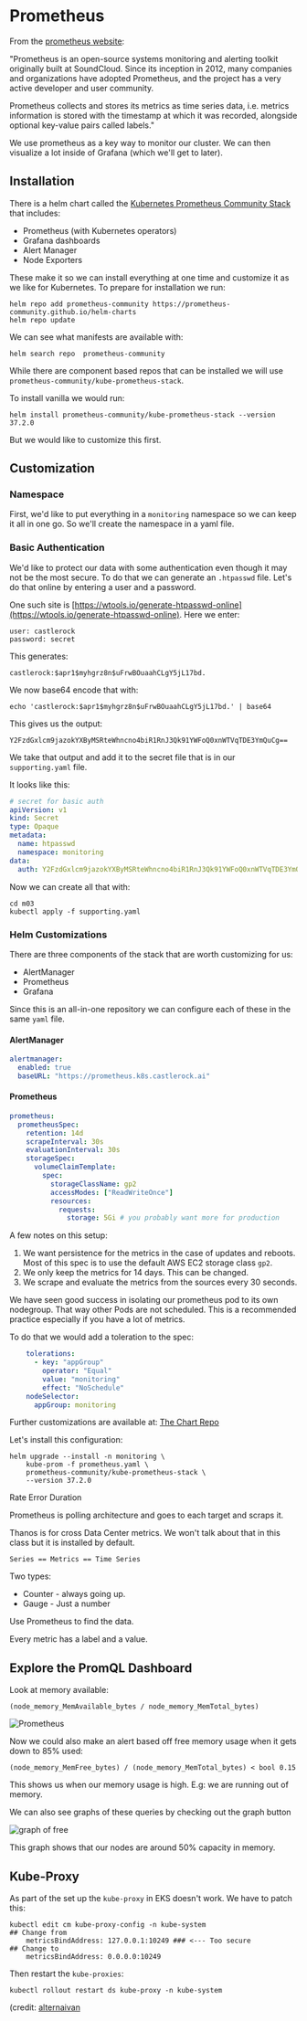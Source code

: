 # Prometheus

From the [prometheus website](https://prometheus.io/docs/introduction/overview/): 

"Prometheus is an open-source systems monitoring and alerting toolkit originally built at SoundCloud. Since its inception in 2012, many companies and organizations have adopted Prometheus, and the project has a very active developer and user community.

Prometheus collects and stores its metrics as time series data, i.e. metrics information is stored with the timestamp at which it was recorded, alongside optional key-value pairs called labels."

We use prometheus as a key way to monitor our cluster.  We can then visualize a lot inside of Grafana (which we'll get to later). 


## Installation

There is a helm chart called the [Kubernetes Prometheus Community Stack](https://github.com/prometheus-community/helm-charts/tree/main/charts/kube-prometheus-stack) that includes: 

* Prometheus (with Kubernetes operators)
* Grafana dashboards
* Alert Manager
* Node Exporters

These make it so we can install everything at one time and customize it as we like for Kubernetes. To prepare for installation we run: 


```
helm repo add prometheus-community https://prometheus-community.github.io/helm-charts
helm repo update
```

We can see what manifests are available with: 

```
helm search repo  prometheus-community
```

While there are component based repos that can be installed we will use `prometheus-community/kube-prometheus-stack`.  

To install vanilla we would run: 

```
helm install prometheus-community/kube-prometheus-stack --version 37.2.0
```

But we would like to customize this first. 

## Customization

### Namespace

First, we'd like to put everything in a `monitoring` namespace so we can keep it all in one go. So we'll create the namespace in a yaml file. 


### Basic Authentication

We'd like to protect our data with some authentication even though it may not be the most secure.  To do that we can generate an `.htpasswd` file.  Let's do that online by entering a user and a password.  

One such site is [https://wtools.io/generate-htpasswd-online](https://wtools.io/generate-htpasswd-online).  Here we enter:

```
user: castlerock
password: secret
```
This generates: 

```
castlerock:$apr1$myhgrz8n$uFrwBOuaahCLgY5jL17bd.
```

We now base64 encode that with: 

```
echo 'castlerock:$apr1$myhgrz8n$uFrwBOuaahCLgY5jL17bd.' | base64
``` 

This gives us the output: 

```
Y2FzdGxlcm9jazokYXByMSRteWhncno4biR1RnJ3Qk91YWFoQ0xnWTVqTDE3YmQuCg==
```

We take that output and add it to the secret file that is in our `supporting.yaml` file. 

It looks like this: 

```yaml
# secret for basic auth
apiVersion: v1
kind: Secret
type: Opaque
metadata:
  name: htpasswd
  namespace: monitoring
data:
  auth: Y2FzdGxlcm9jazokYXByMSRteWhncno4biR1RnJ3Qk91YWFoQ0xnWTVqTDE3YmQuCg==
```

Now we can create all that with: 

```
cd m03
kubectl apply -f supporting.yaml
```

### Helm Customizations

There are three components of the stack that are worth customizing for us: 

* AlertManager
* Prometheus
* Grafana

Since this is an all-in-one repository we can configure each of these in the same `yaml` file. 

#### AlertManager

```yaml
alertmanager:
  enabled: true
  baseURL: "https://prometheus.k8s.castlerock.ai"
```

#### Prometheus

```yaml
prometheus:
  prometheusSpec:
    retention: 14d
    scrapeInterval: 30s
    evaluationInterval: 30s
    storageSpec:
      volumeClaimTemplate:
        spec:
          storageClassName: gp2
          accessModes: ["ReadWriteOnce"]
          resources:
            requests:
              storage: 5Gi # you probably want more for production

```

A few notes on this setup: 

1. We want persistence for the metrics in the case of updates and reboots.  Most of this spec is to use the default AWS EC2 storage class `gp2`.  
2. We only keep the metrics for 14 days.  This can be changed. 
3. We scrape and evaluate the metrics from the sources every 30 seconds.

We have seen good success in isolating our prometheus pod to its own nodegroup. That way other Pods are not scheduled.  This is a recommended practice especially if you have a lot of metrics. 

To do that we would add a toleration to the spec: 

```yaml
	tolerations:
      - key: "appGroup"
        operator: "Equal"
        value: "monitoring"
        effect: "NoSchedule"
    nodeSelector:
      appGroup: monitoring
```

Further customizations are available at:
[The Chart Repo](https://github.com/prometheus-community/helm-charts/blob/main/charts/kube-prometheus-stack/values.yaml)

Let's install this configuration: 

```
helm upgrade --install -n monitoring \
	kube-prom -f prometheus.yaml \
	prometheus-community/kube-prometheus-stack \
	--version 37.2.0
```

Rate
Error
Duration

Prometheus is polling architecture and goes to each target and scraps it. 

Thanos is for cross Data Center metrics. We won't talk about that in this class but it is installed by default. 

```
Series == Metrics == Time Series
```

Two types: 

* Counter - always going up. 
* Gauge - Just a number

Use Prometheus to find the data.

Every metric has a label and a value. 

## Explore the PromQL Dashboard

Look at memory available: 

```
(node_memory_MemAvailable_bytes / node_memory_MemTotal_bytes)
```

![Prometheus](../images/mo/prom01.png)

Now we could also make an alert based off free memory usage when it gets down to 85% used: 

```
(node_memory_MemFree_bytes) / (node_memory_MemTotal_bytes) < bool 0.15
```

This shows us when our memory usage is high. E.g: we are running out of memory.

We can also see graphs of these queries by checking out the graph button

![graph of free](../images/mo/prom02.png)

This graph shows that our nodes are around 50% capacity in memory. 

## Kube-Proxy

As part of the set up the `kube-proxy` in EKS doesn't work.  We have to patch this: 

```
kubectl edit cm kube-proxy-config -n kube-system
## Change from
    metricsBindAddress: 127.0.0.1:10249 ### <--- Too secure
## Change to
    metricsBindAddress: 0.0.0.0:10249
```

Then restart the `kube-proxies`: 

```
kubectl rollout restart ds kube-proxy -n kube-system
```

(credit: [alternaivan](https://github.com/prometheus-community/helm-charts/issues/977#issuecomment-888161858)

